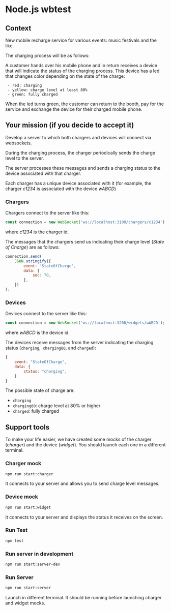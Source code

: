 # Node.js wbtest

## Context

New mobile recharge service for various events: music festivals and the like.

The charging process will be as follows:

A customer hands over his mobile phone and in return receives a device that will indicate the status of the charging process. This device has a led that changes color depending on the state of the charge:

     - red: charging
     - yellow: charge level at least 80%
     - green: fully charged

When the led turns green, the customer can return to the booth, pay for the service and exchange the device for their charged mobile phone.

## Your mission (if you decide to accept it)

Develop a server to which both chargers and devices will connect via websockets.

During the charging process, the charger periodically sends the charge level to the server.

The server processes these messages and sends a charging status to the device associated with that charger.

Each charger has a unique device associated with it (for example, the charger _c1234_ is associated with the device _wABCD_)

### Chargers

Chargers connect to the server like this:

```javascript
const connection = new WebSocket('ws://localhost:3100/chargers/c1234');
```

where _c1234_ is the charger id.

The messages that the chargers send us indicating their charge level (_State of Charge_) are as follows:

```javascript
connection.send(
	JSON.stringify({
		event: 'StateOfCharge',
		data: {
			soc: 70,
		},
	})
);
```

### Devices

Devices connect to the server like this:

```javascript
const connection = new WebSocket('ws://localhost:3200/widgets/wABCD');
```

where _wABCD_ is the device id.

The devices receive messages from the server indicating the charging status (`charging`,` charging80`, and `charged`):

```javascript
{
    event: "StateOfCharge",
    data: {
        status: "charging",
    }
}
```

The possible state of charge are:

- `charging`
- `charging80`: charge level at 80% or higher
- `charged`: fully charged

## Support tools

To make your life easier, we have created some mocks of the charger (_charger_) and the device (_widget_). You should launch each one in a different terminal.

### Charger mock

```bash
npm run start:charger
```

It connects to your server and allows you to send charge level messages.

### Device mock

```bash
npm run start:widget
```

It connects to your server and displays the status it receives on the screen.

### Run Test

```bash
npm test
```

### Run server in development

```bash
npm run start:server-dev
```

### Run Server

```bash
npm run start:server
```

Launch in different terminal. It should be running before launching charger and widget mocks.
